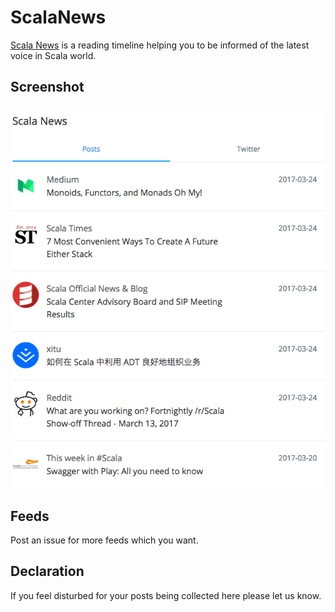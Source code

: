 # ScalaNews

[Scala News](http://news.scala.com) is a reading timeline helping you to be informed of the latest voice in Scala world.

## Screenshot

![ScalaNews](public/screenshot.png)

## Feeds

Post an issue for more feeds which you want.

## Declaration

If you feel disturbed for your posts being collected here please let us know.
